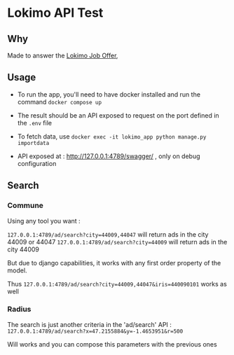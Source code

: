 # Lokimo API Test

## Why

Made to answer
the [Lokimo Job Offer](https://lokimo.notion.site/Test-technique-d-veloppeur-backend-eb5cccdb2ee744daa7eca404b38267bb),

## Usage

- To run the app, you'll need to have docker installed and run the command `docker compose up`

- The result should be an API exposed to request on the port defined in the `.env` file

- To fetch data, use `docker exec -it lokimo_app python manage.py importdata`

- API exposed at : http://127.0.0.1:4789/swagger/ , only on debug configuration

## Search

### Commune

Using any tool you want :

`127.0.0.1:4789/ad/search?city=44009,44047` will return ads in the city 44009 or 44047
`127.0.0.1:4789/ad/search?city=44009` will return ads in the city 44009

But due to django capabilities, it works with any first order property of the model.

Thus `127.0.0.1:4789/ad/search?city=44009,44047&iris=440090101` works as well

### Radius

The search is just another criteria in the 'ad/search' API :
`127.0.0.1:4789/ad/search?x=47.2155884&y=-1.4653951&r=500`

Will works and you can compose this parameters with the previous ones
